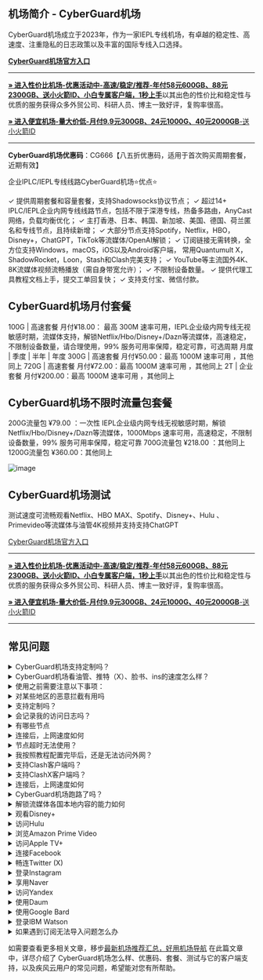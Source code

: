 ## 机场简介 - CyberGuard机场

CyberGuard机场成立于2023年，作为一家IEPL专线机场，有卓越的稳定性、高速度、注重隐私的日志政策以及丰富的国际专线入口选择。

[**CyberGuard机场官方入口**](https://www.cyberguard.best/#/register?code=6ELy60kX)
* * *

[**» 进入性价比机场-优惠活动中-高速/稳定/推荐-年付58元600GB、88元2300GB、送小火箭ID、小白专属客户端，1秒上手**](https://aa.silos.top/lepl/sxdxZeA8VV)以其出色的性价比和稳定性与优质的服务获得众多外贸公司、科研人员、博主一致好评，复购率很高。

[**» 进入便宜机场-量大价低-月付9.9元300GB、24元1000G、40元2000GB**-送小火箭ID](https://bb.silos.top/cheap/ew8KhPafvG)

* * *

**CyberGuard机场优惠码**：CG666【八五折优惠码，适用于首次购买周期套餐，近期有效】

企业IPLC/IEPL专线线路CyberGuard机场⭐️优点⭐️

✓  提供周期套餐和容量套餐，支持Shadowsocks协议节点；
✓  超过14+ IPLC/IEPL企业内网专线线路节点，包括不限于深港专线，热备多路由，AnyCast网络，负载均衡优化；
✓  主打香港、日本、韩国、新加坡、美国、德国、荷兰匿名和专线节点，且持续新增；
✓  大部分节点支持Spotify，Netflix，HBO，Disney+，ChatGPT，TikTok等流媒体/OpenAI解锁；
✓  订阅链接无需转换，全方位支持Windows，macOS，iOS以及Android客户端，
   常用Quantumult X，ShadowRocket，Loon，Stash和Clash完美支持；
✓  YouTube等主流国外4K、8K流媒体视频流畅播放（需自身带宽允许）；
✓  不限制设备数量。
✓  提供代理工具教程文档上手，提交工单回复快；
✓  支持支付宝、微信付款。

## CyberGuard机场月付套餐

100G | 高速套餐 月付¥18.00：  最高 300M 速率可用，IEPL企业级内网专线无视敏感时期，流媒体支持，解锁Netflix/Hbo/Disney+/Dazn等流媒体，高速稳定，不限制设备数量，请合理使用，99% 服务可用率保障，稳定可靠，可选周期 月度 | 季度 | 半年 | 年度
300G | 高速套餐 月付¥50.00：最高 1000M 速率可用 ，其他同上
720G | 高速套餐 月付¥72.00：最高 1000M 速率可用 ，其他同上
2T | 企业套餐 月付¥200.00：最高 1000M 速率可用 ，其他同上

## CyberGuard机场不限时流量包套餐

200G流量包 ¥79.00 ：一次性 IEPL企业级内网专线无视敏感时期，解锁Netflix/Hbo/Disney+/Dazn等流媒体，1000Mbps 速率可用，高速稳定，不限制设备数量，99% 服务可用率保障，稳定可靠
700G流量包 ¥218.00 ：其他同上
1200G流量包 ¥360.00：其他同上

![image](https://github.com/user-attachments/assets/9cd3cde6-f9c6-4b60-a3ca-af6acd64dca2)

##  CyberGuard机场测试

测试速度可流畅观看Netflix、HBO MAX、Spotify、Disney+、Hulu 、Primevideo等流媒体与油管4K视频并支持支持ChatGPT


[ CyberGuard机场官方入口](https://www.cyberguard.best/#/register?code=6ELy60kX)
* * *

[**» 进入性价比机场-优惠活动中-高速/稳定/推荐-年付58元600GB、88元2300GB、送小火箭ID、小白专属客户端，1秒上手**](https://aa.silos.top/lepl/sxdxZeA8VV)以其出色的性价比和稳定性与优质的服务获得众多外贸公司、科研人员、博主一致好评，复购率很高。

[**» 进入便宜机场-量大价低-月付9.9元300GB、24元1000G、40元2000GB**-送小火箭ID](https://bb.silos.top/cheap/ew8KhPafvG)

* * *

## 常见问题

<section><details><summary> CyberGuard机场支持定制吗？</summary> CyberGuard机场支持套餐定制，可选定制套餐及企业套餐，请咨询客服使用定制功能。

</details></section><section><details><summary> CyberGuard机场看油管、推特（X）、脸书、ins的速度怎么样？</summary>开启 CyberGuard机场的订阅链接后，可以快速访问油管、推特（X）、脸书、ins等外网门户。

</details></section><section><details><summary>使用之前需要注意以下事项：</summary>关闭其他代理服务：在使用 CyberGuard之前，必须完全关闭所有其他正在运行的代理服务，以避免冲突和干扰；

移除代理插件：检查并移除浏览器中的任何代理插件，例如谷歌访问助手等，以确保 CyberGuard能够顺利工作；

重启电脑：建议在进行以上操作后重启电脑，以确保所有更改生效，并为 CyberGuard提供一个干净的运行环境。

</details></section><section><details><summary>对某些地区的恶意拦截有用吗</summary> CyberGuard的订阅链接会快速绕行全球各大节点，达到突破封锁的目的。

</details></section><section><details><summary>支持定制吗？</summary>请咨询 CyberGuard的客服使用定制功能。如果你的订单较大，通常下都会支持套餐定制。

</details></section><section><details><summary>会记录我的访问日志吗？</summary> CyberGuard机场不记录用户的访问日志。

</details></section><section><details><summary>有哪些节点</summary> CyberGuard的节点资源覆盖亚洲、欧洲、美洲与大洋洲主要核心网络

</details></section><section><details><summary>连接后，上网速度如何</summary> CyberGuard购入全球频宽线路，借由这些高优先级少拥塞的线路，您可加速传送数据，大大提高上网速度。

</details></section><section><details><summary>节点超时无法使用？</summary>一般出现无法使用的情况多为本地的网络出现了状况。请先检查本地网络环境，确定无误后，尝试更新订阅链接。我们建议用户在 CyberGuard机场客户端中设置订阅链接定时更新。

</details></section><section><details><summary>我按照教程配置完毕后，还是无法访问外网？</summary>1、请先同步你的系统时间。

2、检查你的游览器是否有代理插件，如果有的话请卸载。

3、然后将软件调成直连模式。

4、重启你的设备，在进行尝试。

</details></section><section><details><summary>支持Clash客户端吗？</summary>请查看上方 CyberGuard机场客户端支持版块；Clash作为通用客户端，其使用方法为：复制 CyberGuard的订阅链接，点击导入，选择满意的节点即可访问外网，详情请查看Clash使用教程

</details></section><section><details><summary>支持ClashX客户端吗？</summary>请查看上方 CyberGuard机场客户端支持版块；ClashX作为通用客户端，其使用方法为：复制 CyberGuard的订阅链接，点击导入，选择满意的节点即可访问外网，详情请查看ClashX使用教程

</details></section><section><details><summary>连接后，上网速度如何</summary> CyberGuard购入全球各地频宽线路，借由这些高优先级少拥塞的线路，您可加速传送数据，大大提高上网速度。

</details></section><section><details><summary> CyberGuard机场跑路了吗？</summary> CyberGuard机场目前没有跑路。当发现节点无法使用时，机场跑路可能会成为很多人的首选考虑。这通常是因为防火墙污染了订阅链接，因此需要替换为新的订阅链接即可。

</details></section><section><details><summary>解锁流媒体各国本地内容的能力如何</summary>很多精彩本地内容不对境外访客开放， CyberGuard借由遍布主要市场的中转节点，为您解锁世界各地本地音乐电影点播、电视直播服务。

</details></section><section><details><summary>观看Disney+</summary>通过 CyberGuard机场，你可以观看Disney+上的内容，前往Disney+官网，即可欣赏迪士尼、皮克斯、漫威、星球大战和国家地理的精彩节目。

</details></section><section><details><summary>访问Hulu</summary>你可以轻松访问Hulu，只需复制 CyberGuard的订阅链接，前往Hulu官网，即可观看最新电视剧、电影、原创内容和直播电视服务。

</details></section><section><details><summary>浏览Amazon Prime Video</summary> CyberGuard让你轻松浏览Amazon Prime Video，前往Prime Video官网，即可享受丰富的电影、电视剧、纪录片及原创节目。

</details></section><section><details><summary>访问Apple TV+</summary>通过 CyberGuard机场，你可以访问Apple TV+，前往Apple TV+官网，即可观看原创电视剧、电影和纪录片。

</details></section><section><details><summary>连接Facebook</summary>使用 CyberGuard，你可以连接Facebook，前往Facebook官网，即可创建个人资料、分享照片、发送消息和加入群组。

</details></section><section><details><summary>畅连Twitter (X)</summary> CyberGuard机场让你轻松畅连Twitter (X)，前往Twitter官网，即可发布280字符的短消息（推文）进行即时信息分享和交流。

</details></section><section><details><summary>登录Instagram</summary>通过 CyberGuard，你可以登录Instagram，前往Instagram官网，即可发布带有滤镜的图片和短视频。

</details></section><section><details><summary>享用Naver</summary>使用 CyberGuard机场，你可以享用Naver，前往Naver官网，即可享受新闻、博客、百科、地图、邮件等服务。

</details></section><section><details><summary>访问Yandex</summary>通过 CyberGuard，你可以访问Yandex，前往Yandex官网，即可获取新闻、地图、邮箱等服务。

</details></section><section><details><summary>使用Daum</summary>使用 CyberGuard机场，你可以使用Daum，前往Daum官网，即可获取新闻、博客、邮箱、地图等多种服务。

</details></section><section><details><summary>使用Google Bard</summary>使用 CyberGuard机场，您可以使用Google Bard，这是一款集成于Google产品中的强大语言模型。通过它，您可以体验智能对话、文本生成和理解功能，轻松处理各种语言任务。

</details></section><section><details><summary>登录IBM Watson</summary>通过 CyberGuard机场，您可以轻松登录IBM Watson，这是一款全面的人工智能平台。它提供自然语言处理、机器学习和数据分析等服务，广泛应用于医疗、金融等领域。

</details></section><section><details><summary>如果遇到订阅无法导入问题怎么办</summary>如果出现订阅导入错误，1，请确保您的客户端是否支持 CyberGuard机场？详情进入上方客户端版块查看；2，请尝试挂个其他梯子的全局进行下拉订阅；3，在浏览器中打开订阅地址并另存为yaml格式的后缀文件，进行本地导入客户端进行使用！

</details></section>

如需要查看更多相关文章，移步[最新机场推荐汇总，好用机场导航](https://github.com/jichangdaohangzhan/jichanghuizong)
在此篇文章中，详尽介绍了 CyberGuard机场怎么样、优惠码、套餐、测试与它的客户端支持，以及疾风云用户的常见问题，希望能对您有所帮助。
